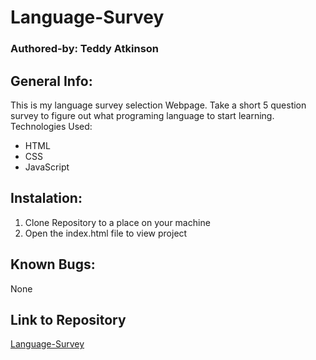 # Language-Survey

### Authored-by: Teddy Atkinson

## General Info:
This is my language survey selection Webpage. Take a short 5 question survey to figure out what programing language to start learning.
Technologies Used:
* HTML
* CSS
* JavaScript

## Instalation:
1. Clone Repository to a place on your machine
2. Open the index.html file to view project

## Known Bugs:
None

## Link to Repository
[Language-Survey](https://github.com/TeddyAtkinson/Language-Survey)

